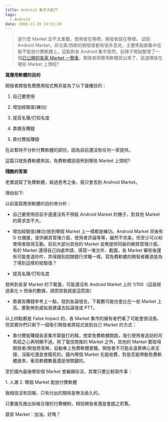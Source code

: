 ```yaml
---
title: Android 集市大亂鬥
tags:
  - Android
date: 2009-11-20 14:53:39
---
```


> 是什麼 Market 並不太重要。使用者在哪裡，開發者就在哪裡。
談到 Android Market，非北美/西歐的開發者都有很多意見，主要焦點都集中在能不能放付費軟體上。這點對各 Android 集市皆然。前陣子開始整理了一個[已公開的各家 Market 一覽表](http://code.google.com/p/androidbmi/wiki/ShanzaiMarket)。開發者把應用軟體寫出來了，該選擇放在哪些 Market 上頭呢?

<span style="font-weight: bold;">寫應用軟體的目的</span>

開發者開發免費應用程式無非是為了以下幾種目的：

1.  自己要使用

2.  增加經驗值(練功)
3.  提高名聲/打知名度
4.  靠廣告賺錢
5.  靠付費版賺錢  

在此暫時不分析付費軟體的部份，因為目前還沒有任何一家提供。

這篇只就免費軟體來談。免費軟體該發佈到哪些 Market 上頭呢?

<span style="font-weight: bold;">殘酷的答案</span>

老實說寫了免費軟體，經過思考之後，我只會丟到 Android Market。

理由如下:

以前面寫應用軟體的目的來分析：

*   自己要使用目前手邊還沒有不預裝 Android Market 的機子。對其他 Market 的需求並不大。

*   增加經驗值(練功)放到哪個 Market 上一樣都是練功。Android Market 背後有 G 社備援，提供網頁管理介面、使用者評論等等，雖然不完美，但至少可以和使用者取得互動。目前大部分其他的 Market 並無提供同級的網頁管理介面。有的 Market 還得自己四處申請、填寫一堆文件、截圖，各 Market 審核後還有可能會退你件，弄得跟到奴隸銀行求職一樣。寫免費軟體的開發者難道是為了得到這樣的經驗值？

*   提高名聲/打知名度

發佈到各家 Market 的下載量，可能還沒有 Android Market 上的 1/100（這是經過美化 n 倍後的數據，請原諒我就是這麼直）

*   靠廣告賺錢參考上一點，發到各論壇去，下載數可能也會比在一些 Market 上高。要勤勞到處貼我建議去貼論壇或 PTT。

以上四點都是 False Impact 的，各 Market 集市的擁有者們看了可能會很沮喪。但其實你們只剩下一個吸引開發者將程式放到自己 Market 的方式：

*   靠付費版賺錢各家集市算盤打的精，想拿免費軟體開路，吸引使用者造訪的司馬昭之心再明顯不過。除了電信商推的 Market 之外，其他的 Market 要取得開發者/開發商青睞，自動奉上免費軟體更難。開發者不可能永遠靠佛心來支撐，沒飯吃還是會餓死的。國內哪個 Market 先能收費，對是否能帶動免費軟體進來，衝高軟體數量還是很關鍵的。

至於國內最後哪些個 Market 會繼續存活，其實只要比較兩件事：

1\. 人潮
2\. 哪個 Market 能放付費軟體

我相信沒有回報，只有付出的關係是無法長久的。

只要誰先推出拆帳合理的付費機制，相信開發者還是會趨之若騖。

眾家 Market：加油，好嗎？
<span style="font-weight: bold;"></span> 